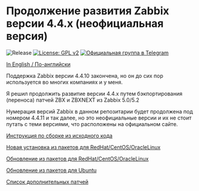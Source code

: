 # Продолжение развития Zabbix версии 4.4.x (неофициальная версия)

![Release](https://github.com/CHERTS/zabbix_44x_next/workflows/Release/badge.svg)
[![License: GPL v2](https://img.shields.io/badge/License-GPLv2-blue.svg)](https://www.gnu.org/licenses/gpl-2.0)
[![Официальная группа в Telegram](https://img.shields.io/badge/Chat%20on-Telegram-brightgreen.svg)](https://t.me/zabbixnext)

[In English / По-английски](README.md)

Поддержка Zabbix версии 4.4.10 закончена, но он до сих пор используется во многих компаниях и у меня.<br>

Я решил продолжить развитие версии 4.4.x путем бэкпортирования (переноса) патчей ZBX и ZBXNEXT из Zabbix 5.0/5.2<br>

Нумерация версий Zabbix в данном репозитарии будет продолжена под номером 4.4.11 и так далее, но это неофициальные версии и их не стоит путать с теми версиями, что расположены на официальном сайте.<br>

[Инструкция по сборке из исходного кода](BUILD.ru.md)

[Новая установка из пакетов для RedHat/CentOS/OracleLinux](RHELINSTALL.ru.md)

[Обновление из пакетов для RedHat/CentOS/OracleLinux](RHELUPDATE.ru.md)

[Обновление из пакетов для Ubuntu](UBUNTUUPDATE.ru.md)

[Список дополнительных патчей](PATCHLIST.md)
